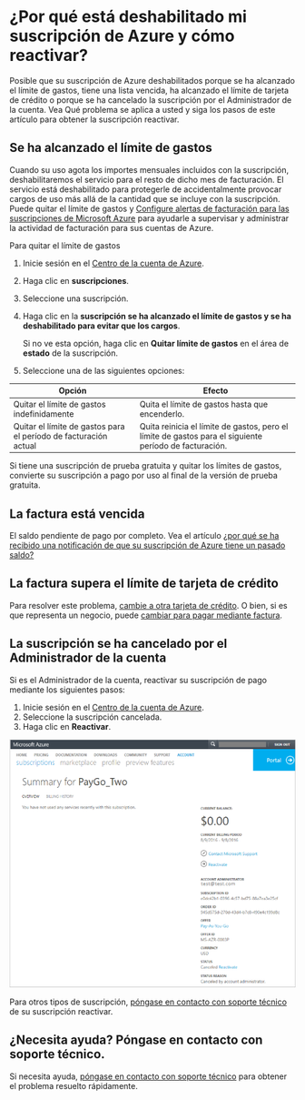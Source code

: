 <properties
    pageTitle="Reactivar deshabilitado suscripción Azure | Microsoft Azure"
    description="Describe cómo volver a activarlo y cuando es posible que tenga una suscripción de Azure deshabilitada."
    keywords="Azure suscripción deshabilitada"
    services=""
    documentationCenter=""
    authors="genlin"
    manager="mbaldwin"
    editor=""
    tags="billing"
    />

<tags
    ms.service="billing"
    ms.workload="na"
    ms.tgt_pltfrm="na"
    ms.devlang="na"
    ms.topic="article"
    ms.date="10/04/2016"
    ms.author="genli"/>

# <a name="why-is-my-azure-subscription-disabled-and-how-do-i-reactivate-it"></a>¿Por qué está deshabilitado mi suscripción de Azure y cómo reactivar?

Posible que su suscripción de Azure deshabilitados porque se ha alcanzado el límite de gastos, tiene una lista vencida, ha alcanzado el límite de tarjeta de crédito o porque se ha cancelado la suscripción por el Administrador de la cuenta. Vea Qué problema se aplica a usted y siga los pasos de este artículo para obtener la suscripción reactivar. 

## <a name="you-reached-your-spending-limit"></a>Se ha alcanzado el límite de gastos

Cuando su uso agota los importes mensuales incluidos con la suscripción, deshabilitaremos el servicio para el resto de dicho mes de facturación. El servicio está deshabilitado para protegerle de accidentalmente provocar cargos de uso más allá de la cantidad que se incluye con la suscripción. Puede quitar el límite de gastos y [Configure alertas de facturación para las suscripciones de Microsoft Azure](billing-set-up-alerts.md) para ayudarle a supervisar y administrar la actividad de facturación para sus cuentas de Azure.

Para quitar el límite de gastos

1. Inicie sesión en el [Centro de la cuenta de Azure](https://account.windowsazure.com/Home/Index).

2. Haga clic en **suscripciones**.

3. Seleccione una suscripción.

4. Haga clic en la **suscripción se ha alcanzado el límite de gastos y se ha deshabilitado para evitar que los cargos**.

    Si no ve esta opción, haga clic en **Quitar límite de gastos** en el área de **estado** de la suscripción.

5. Seleccione una de las siguientes opciones:

|Opción|Efecto|
|------|------|
|Quitar el límite de gastos indefinidamente|Quita el límite de gastos hasta que encenderlo.|
|Quitar el límite de gastos para el período de facturación actual|Quita reinicia el límite de gastos, pero el límite de gastos para el siguiente período de facturación.|

Si tiene una suscripción de prueba gratuita y quitar los límites de gastos, convierte su suscripción a pago por uso al final de la versión de prueba gratuita.

## <a name="your-bill-is-past-due"></a>La factura está vencida

El saldo pendiente de pago por completo. Vea el artículo [¿por qué se ha recibido una notificación de que su suscripción de Azure tiene un pasado saldo?](billing-azure-subscription-past-due-balance.md#what-can-you-do-to-resolve-the-issue)

## <a name="the-bill-exceeds-your-credit-card-limit"></a>La factura supera el límite de tarjeta de crédito

Para resolver este problema, [cambie a otra tarjeta de crédito](billing-how-to-change-credit-card.md). O bien, si es que representa un negocio, puede [cambiar para pagar mediante factura](https://azure.microsoft.com/pricing/invoicing/).

## <a name="the-subscription-was-canceled-by-the-account-administrator"></a>La suscripción se ha cancelado por el Administrador de la cuenta

Si es el Administrador de la cuenta, reactivar su suscripción de pago mediante los siguientes pasos: 

1. Inicie sesión en el [Centro de la cuenta de Azure](https://account.windowsazure.com/Home/Index).
2. Seleccione la suscripción cancelada.
3. Haga clic en **Reactivar**.

![Captura de pantalla que muestra reactivar vínculos en el panel derecho.](./media/billing-how-to-cancel-azure-subscription/reactivate-sub.png)

Para otros tipos de suscripción, [póngase en contacto con soporte técnico](https://portal.azure.com/?#blade/Microsoft_Azure_Support/HelpAndSupportBlade) de su suscripción reactivar.

## <a name="need-help-contact-support"></a>¿Necesita ayuda? Póngase en contacto con soporte técnico.
Si necesita ayuda, [póngase en contacto con soporte técnico](https://portal.azure.com/?#blade/Microsoft_Azure_Support/HelpAndSupportBlade) para obtener el problema resuelto rápidamente. 

